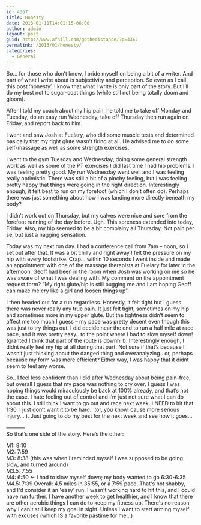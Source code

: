 ```yaml
---
id: 4367
title: Honesty
date: 2013-01-11T14:01:15-06:00
author: admin
layout: post
guid: http://www.afhill.com/gothedistance/?p=4367
permalink: /2013/01/honesty/
categories:
  - General
---
```

So&#8230; for those who don&#8217;t know, I pride myself on being a bit of a writer. And part of what I write about is subjectivity and perception. So even as I call this post &#8216;honesty&#8217;, I know that what I write is only part of the story. But I&#8217;ll do my best not to sugar-coat things (while still not being totally doom and gloom).

After I told my coach about my hip pain, he told me to take off Monday and Tuesday, do an easy run Wednesday, take off Thursday then run again on Friday, and report back to him. 

I went and saw Josh at Fuelary, who did some muscle tests and determined basically that my right glute wasn&#8217;t firing at all. He advised me to do some self-massage as well as some strength exercises. 

I went to the gym Tuesday and Wednesday, doing some general strength work as well as some of the PT exercises I did last time I had hip problems. I was feeling pretty good. My run Wednesday went well and I was feeling really optimistic. There was still a bit of a pinchy feeling, but I was feeling pretty happy that things were going in the right direction. Interestingly enough, it felt best to run on my forefoot (which I don&#8217;t often do). Perhaps there was just something about how I was landing more directly beneath my body?

I didn&#8217;t work out on Thursday, but my calves were nice and sore from the forefoot running of the day before. Ugh. This soreness extended into today, Friday. Also, my hip seemed to be a bit complainy all Thursday. Not pain per se, but just a nagging sensation. 

Today was my next run day. I had a conference call from 7am &#8211; noon, so I set out after that. It was a bit chilly and right away I felt the pressure on my hip with every footstrike. Crap&#8230; within 10 seconds I went inside and made an appointment with one of the massage therapists at Fuelary for later in the afternoon. Geoff had been in the room when Josh was working on me so he was aware of what I was dealing with. My comment on the appointment request form? &#8220;My right glute/hip is still bugging me and I am hoping Geoff can make me cry like a girl and loosen things up&#8221;. 

I then headed out for a run regardless. Honestly, it felt tight but I guess there was never really any true pain. It just felt tight, sometimes on my hip and sometimes more in my upper glute. But the tightness didn&#8217;t seem to affect me too much I guess &#8211; my pace was pretty decent even though this was just to try things out. I did decide near the end to run a half mile at race pace, and it was pretty easy.. to the point where I had to slow myself down! (granted I think that part of the route is downhill). Interestingly enough, I didnt really feel my hip at all during that part. Not sure if that&#8217;s because I wasn&#8217;t just thinking about the danged thing and overanalyzing.. or, perhaps because my form was more efficient? Either way, I was happy that it didnt seem to feel any worse. 

So.. I feel less confident than I did after Wednesday about being pain-free, but overall I guess that my pace was nothing to cry over. I guess I was hoping things would miraculously be back at 100% already, and that&#8217;s not the case. I hate feeling out of control and I&#8217;m just not sure what I can do about this. I still think I want to go out and race next week. I NEED to hit that 1:30. I just don&#8217;t want it to be hard.. (or, you know, cause more serious injury&#8230;.). Just going to do my best for the next week and see how it goes&#8230;

&#8212;&#8212;&#8212;&#8211;  
So that&#8217;s one side of the story. Here&#8217;s the other:

M1: 8:10  
M2: 7:59  
M3: 8:38 (this was when I reminded myself I was supposed to be going slow, and turned around)  
M3.5: 7:55  
M4: 6:50 <- I had to slow myself down; my body wanted to go 6:30-6:35 M4.5: 7:39 Overall: 4.5 miles in 35:55, or a 7:59 pace. That's not shabby, and I'd consider it an 'easy' run. I wasn't working hard to hit this, and I could have run further. I have another week to get healthier, and I know that there are other aerobic things I can do to keep my fitness up. There's no reason why I can't still keep my goal in sight. Unless I want to start arming myself with excuses (which IS a favorite pastime for me...)